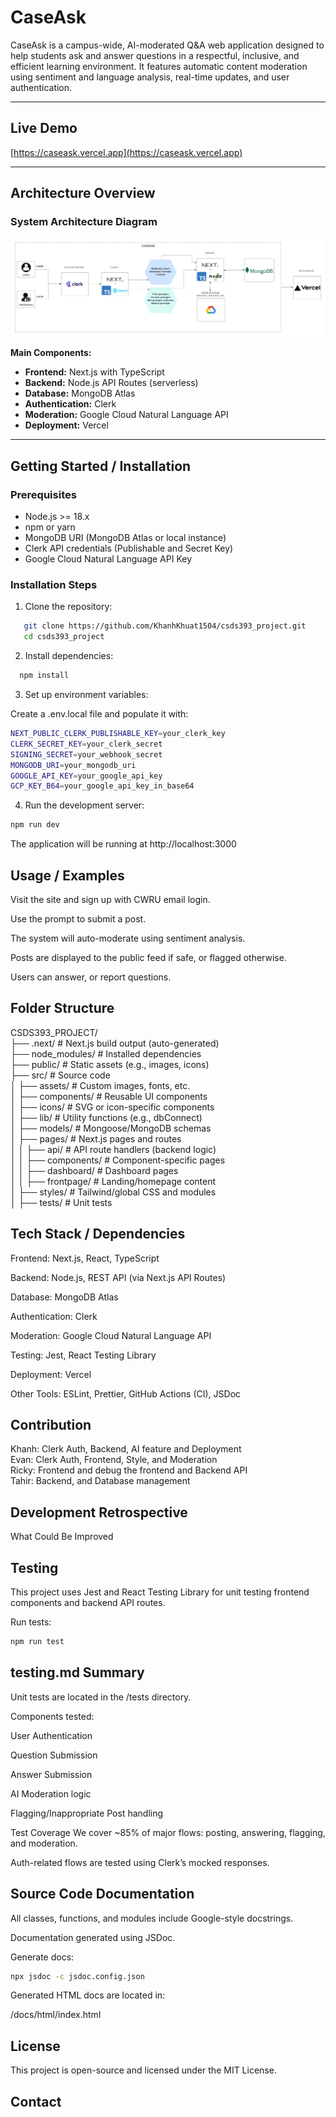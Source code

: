 # CaseAsk

CaseAsk is a campus-wide, AI-moderated Q&A web application designed to help students ask and answer questions in a respectful, inclusive, and efficient learning environment. It features automatic content moderation using sentiment and language analysis, real-time updates, and user authentication. 

---

## Live Demo

[https://caseask.vercel.app](https://caseask.vercel.app)

---

## Architecture Overview

### System Architecture Diagram

![Architecture Diagram](./public/architecture.png)

**Main Components:**
- **Frontend:** Next.js with TypeScript
- **Backend:** Node.js API Routes (serverless)
- **Database:** MongoDB Atlas
- **Authentication:** Clerk
- **Moderation:** Google Cloud Natural Language API
- **Deployment:** Vercel

---

## Getting Started / Installation

### Prerequisites

- Node.js >= 18.x
- npm or yarn
- MongoDB URI (MongoDB Atlas or local instance)
- Clerk API credentials (Publishable and Secret Key)
- Google Cloud Natural Language API Key

### Installation Steps

1. Clone the repository:

   
```bash
   git clone https://github.com/KhanhKhuat1504/csds393_project.git
   cd csds393_project
```

2. Install dependencies:
```bash
  npm install
```
3. Set up environment variables:

Create a .env.local file and populate it with:

```bash
NEXT_PUBLIC_CLERK_PUBLISHABLE_KEY=your_clerk_key
CLERK_SECRET_KEY=your_clerk_secret
SIGNING_SECRET=your_webhook_secret
MONGODB_URI=your_mongodb_uri
GOOGLE_API_KEY=your_google_api_key
GCP_KEY_B64=your_google_api_key_in_base64
```

4. Run the development server:

```bash
npm run dev
```

The application will be running at http://localhost:3000

## Usage / Examples

Visit the site and sign up with CWRU email login.

Use the prompt to submit a post.

The system will auto-moderate using sentiment analysis.

Posts are displayed to the public feed if safe, or flagged otherwise.

Users can answer, or report questions.

## Folder Structure

CSDS393_PROJECT/  
├── .next/                     # Next.js build output (auto-generated)    
├── node_modules/              # Installed dependencies   
├── public/                    # Static assets (e.g., images, icons)    
├── src/                       # Source code    
│   ├── assets/                # Custom images, fonts, etc.   
│   ├── components/            # Reusable UI components   
│   ├── icons/                 # SVG or icon-specific components    
│   ├── lib/                   # Utility functions (e.g., dbConnect)    
│   ├── models/                # Mongoose/MongoDB schemas   
│   ├── pages/                 # Next.js pages and routes   
│   │   ├── api/               # API route handlers (backend logic)   
│   │   ├── components/        # Component-specific pages      
│   │   ├── dashboard/         # Dashboard pages    
│   │   ├── frontpage/         # Landing/homepage content   
│   ├── styles/                # Tailwind/global CSS and modules    
│   ├── tests/                 # Unit tests   


## Tech Stack / Dependencies  
Frontend: Next.js, React, TypeScript  

Backend: Node.js, REST API (via Next.js API Routes) 

Database: MongoDB Atlas 

Authentication: Clerk   

Moderation: Google Cloud Natural Language API 

Testing: Jest, React Testing Library  

Deployment: Vercel  

Other Tools: ESLint, Prettier, GitHub Actions (CI), JSDoc 

## Contribution

Khanh: Clerk Auth, Backend, AI feature and Deployment   
Evan: Clerk Auth, Frontend, Style, and Moderation   
Ricky: Frontend and debug the frontend and Backend API     
Tahir: Backend, and Database management   

## Development Retrospective
What Could Be Improved

## Testing
This project uses Jest and React Testing Library for unit testing frontend components and backend API routes.

Run tests:

```bash
npm run test
```

## testing.md Summary
Unit tests are located in the /tests directory.

Components tested:

User Authentication

Question Submission

Answer Submission

AI Moderation logic

Flagging/Inappropriate Post handling

Test Coverage
We cover ~85% of major flows: posting, answering, flagging, and moderation.

Auth-related flows are tested using Clerk’s mocked responses.

## Source Code Documentation
All classes, functions, and modules include Google-style docstrings.

Documentation generated using JSDoc.

Generate docs:
```bash
npx jsdoc -c jsdoc.config.json
```

Generated HTML docs are located in:

/docs/html/index.html


## License
This project is open-source and licensed under the MIT License.

## Contact

